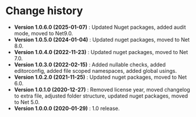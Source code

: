 # Change history

* **Version 1.0.6.0 (2025-01-07)** : Updated Nuget packages, added audit mode, moved to Net9.0.
* **Version 1.0.5.0 (2024-01-04)** : Updated nuget packages, moved to Net 8.0.
* **Version 1.0.4.0 (2022-11-23)** : Updated nuget packages, moved to Net 7.0.
* **Version 1.0.3.0 (2022-02-15)** : Added nullable checks, added editorconfig, added file scoped namespaces, added global usings.
* **Version 1.0.2.0 (2021-11-25)** : Updated nuget packages, moved to Net 6.0.
* **Version 1.0.1.0 (2020-12-27)** : Removed license year, moved changelog to extra file, adjusted folder structure, updated nuget packages, moved to Net 5.0.
* **Version 1.0.0.0 (2020-01-29)** : 1.0 release.